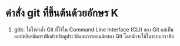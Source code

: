 # คำสั่ง git ที่ขึ้นต้นด้วยอักษร K

1. gitk: ไม่ใช่คำสั่ง Git ที่ใช้ใน Command Line Interface (CLI) ของ Git แต่เป็นแอปพลิเคชันกราฟิกสำหรับดูประวัติและการคอมมิตของ Git โดยมักจะใช้ในระบบกราฟิก